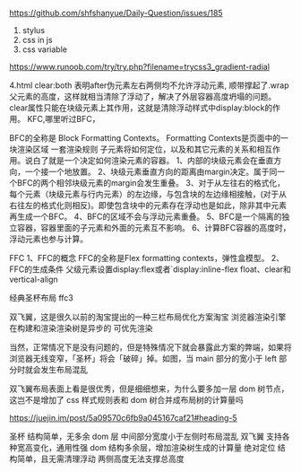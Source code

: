 https://github.com/shfshanyue/Daily-Question/issues/185

1. stylus 
2. css in js
3. css variable


https://www.runoob.com/try/try.php?filename=trycss3_gradient-radial


4.html
clear:both
表明after伪元素左右两侧均不允许浮动元素, 
顺带撑起了.wrap父元素的高度，这样就相当清除了浮动了，解决了外层容器高度坍塌的问题。
clear属性只能在块级元素上其作用，这就是清除浮动样式中display:block的作用。
KFC,哪里听过BFC，

BFC的全称是 Block Formatting Contexts。
Formatting Contexts是页面中的一块渲染区域  一套渲染规则
子元素将如何定位，以及和其它元素的关系和相互作用。说白了就是一个决定如何渲染元素的容器。
1、内部的块级元素会在垂直方向，一个接一个地放置。
2、块级元素垂直方向的距离由margin决定。属于同一个BFC的两个相邻块级元素的margin会发生重叠。
3、对于从左往右的格式化，每个元素（块级元素与行内元素）的左边缘，与包含块的左边缘相接触，(对于从右往左的格式化则相反)。即使包含块中的元素存在浮动也是如此，除非其中元素再生成一个BFC。
4、BFC的区域不会与浮动元素重叠。
5、BFC是一个隔离的独立容器，容器里面的子元素和外面的元素互不影响。
6、计算BFC容器的高度时，浮动元素也参与计算。

FFC
1、FFC的概念
  FFC的全称是Flex formatting contexts，弹性盒模型。
2、FFC的生成条件
  父级元素设置display:flex或者`display:inline-flex
  float、clear和vertical-align

经典圣杯布局
  ffc3

双飞翼，这是很久以前的淘宝提出的一种三栏布局优化方案淘宝
浏览器渲染引擎在构建和渲染渲染树是异步的  可优先渲染

当然，正常情况下是没有问题的，但是特殊情况下就会暴露此方案的弊端，如果将浏览器无线变窄，「圣杯」将会「破碎」掉。如图，当 main 部分的宽小于 left 部分时就会发生布局混乱

双飞翼布局表面上看是很优秀，但是细细想来，为什么要多加一层 dom 树节点，这岂不是增加了 css 样式规则表和 dom 树合并成布局树的计算量吗


https://juejin.im/post/5a09570c6fb9a045167caf21#heading-5

圣杯	结构简单，无多余 dom 层	中间部分宽度小于左侧时布局混乱
双飞翼	支持各种宽高变化，通用性强	dom 结构多余层，增加渲染树生成的计算量
绝对定位	结构简单，且无需清理浮动	两侧高度无法支撑总高度